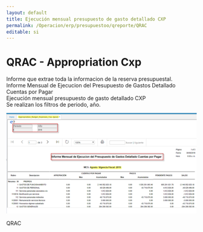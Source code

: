 ```yaml
---
layout: default
title: Ejecución mensual presupuesto de gasto detallado CXP  
permalink: /Operacion/erp/presupuestoo/qreporte/QRAC  
editable: si
---
```


# QRAC - Appropriation Cxp  


Informe que extrae toda la informacion de la reserva presupuestal.  
Informe Mensual de Ejecucion del Presupuesto de Gastos Detallado Cuentas por Pagar  
Ejecución mensual presupuesto de gasto detallado CXP  
Se realizan los filtros de periodo, año.  

![](QRAC1.png)	

QRAC

